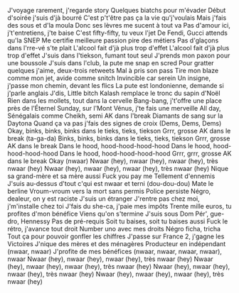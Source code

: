 J'voyage rarement, j'regarde story
Quelques biatchs pour m'évader
Début d'soirée j'suis d'jà bourré
C'est p't'être pas ça la vie qu'j'voulais
Mais j'fais des sous et d'la moula
Donc ses lèvres me sucent à tout va
Pas d'amour ici, j't'entretiens, j'te baise
C'est fifty-fifty, tu veux l'jet
De Fendi, Gucci attends qu'la SNEP
Me certifie meilleure passion pire des métiers
Pas d'glaçons dans l'rre-vé s'te plait
L'alcool fait d'jà plus trop d'effet
L'alcool fait d'jà plus trop d'effet
J'suis dans l'tiekson, fumant tout seul
J'prends mon paxon pour une boussole
J'suis dans l'club, la pute me snap en scred
Pour gratter quelques j'aime, deux-trois retweets
Mal à pris son pass
Tire mon blaze comme mon jet, avide comme snitch
Invincible car serein
Un insigne, j'passe mon chemin, devant les flics
La pute est londonienne, demande si j'parle anglais
J'dis, Little bitch
Kalash remplace le tronc du sapin d'Noël
Rien dans les mollets, tout dans la cervelle
Bang-bang, j't'offre une place près de l'Éternel
Sunday, sur l'Mont Vénus, j'te fais une merveille
All day, Sénégalais comme Cheikh, semi AK dans l'break
Diamants de sang sur la Daytona
Quand ça va pas j'fais des signes de croix (Dems, Dems, Dems)
Okay, binks, binks, binks dans le tieks, tieks, tiekson
Grrr, grosse AK dans le break (ta-ga-da)
Binks, binks, binks dans le tieks, tieks, tiekson
Grrr, grosse AK dans le break
Dans le hood, hood-hood-hood-hood
Dans le hood, hood-hood-hood-hood
Dans le hood, hood-hood-hood-hood
Grrr, grrr, grosse AK dans le break
Okay (nwaar)
Nwaar (hey), nwaar (hey), nwaar (hey), très nwaar (hey)
Nwaar (hey), nwaar (hey), nwaar (hey), très nwaar (hey)
Nique sa grand-mère et sa mère aussi
Fuck you pay me
Tellement d'ennemis
J'suis au-dessus d'tout c'qui est nwaar et terni (dou-dou-dou)
Mate le berline
Vroum-vroum vers la mort sans permis
Police persiste
Négro, dealeur, on y est raciste
J'suis un étranger
J'rentre pas chez moi, j'm'installe chez toi
J'fais du she-ca, j'paie mes impôts
Trente mille euros, tu profites d'mon bénéfice
Viens qu'on s'termine
J'suis sous Dom Pér', gue-dro, Hennessy
Pas de pré-requis
Soit tu baises, soit tu baises aussi
Fuck le rétro, j'avance tout droit
Number uno avec mes droits
Négro ficha, tricha
Tout ça pour pouvoir gonfler les chiffres
J'passe sur France 2, j'gagne les Victoires
J'nique des mères et des ménagères
Producteur en indépendant (nwaar, nwaar)
J'profite de mes bénéfices (nwaar, nwaar, nwaar, nwaar), nwaar
Nwaar (hey), nwaar (hey), nwaar (hey), très nwaar (hey)
Nwaar (hey), nwaar (hey), nwaar (hey), très nwaar (hey)
Nwaar (hey), nwaar (hey), nwaar (hey), très nwaar (hey)
Nwaar (hey), nwaar (hey), nwaar (hey), très nwaar (hey)
